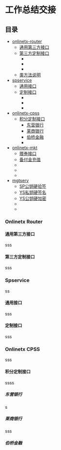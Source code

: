 # 工作总结交接

## 目录
- [onlinetx-router](#onlinetx-router)
	- [通用第三方接口](#通用第三方接口)
	- [第三方定制接口](#第三方定制接口)
		- []()
		- []()
		- []()
	- [类方法说明](#类方法说明)
- [spservice](#spservice)
	- [通用接口](#通用接口)
	- [定制接口](#定制接口)
		- []()
		- []()
		- []()
- [onlinetx-cpss](#onlinetx-cpss)
	- [积分定制接口](#积分定制接口)
		- [东营银行](#东营银行)
		- [莱商银行](#莱商银行)
		- [伯桥金融](#伯桥金融)
		- []()
- [onlinetx-mkt](#onlinetx-mkt)
	- [赠券接口](#赠券)
	- [备付金充值](#备付金充值)
	- []()
	- []()
	- []()
- [mgtserv](#mgtserv)
	- [SP公钥硬验签]()
	- [YS私钥硬签名]()
	- [YS公钥硬加密]()
	- []()
	- []()
	

### Onlinetx Router ###

#### 通用第三方接口 ####

sss

#### 第三方定制接口 ####

sss

### Spservice ###

ss

#### 通用接口 ####

sss

#### 定制接口 ####

sss

### Onlinetx CPSS ###

sss

#### 积分定制接口 ####

ssss

##### 东营银行 #####

s

##### 莱商银行 #####

sss

##### 伯桥金融 #####